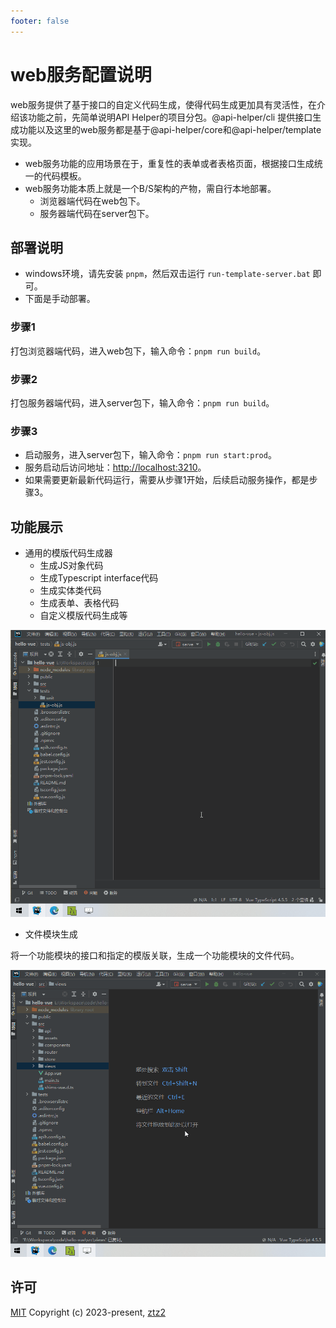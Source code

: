 ```yaml
---
footer: false
---
```


<script setup>
import { VTCodeGroup, VTCodeGroupTab } from '@vue/theme'
</script>

# web服务配置说明
web服务提供了基于接口的自定义代码生成，使得代码生成更加具有灵活性，在介绍该功能之前，先简单说明API Helper的项目分包。@api-helper/cli 提供接口生成功能以及这里的web服务都是基于@api-helper/core和@api-helper/template实现。

* web服务功能的应用场景在于，重复性的表单或者表格页面，根据接口生成统一的代码模板。
* web服务功能本质上就是一个B/S架构的产物，需自行本地部署。
  * 浏览器端代码在web包下。
  * 服务器端代码在server包下。

## 部署说明
* windows环境，请先安装 `pnpm`，然后双击运行 `run-template-server.bat` 即可。
* 下面是手动部署。

### 步骤1
打包浏览器端代码，进入web包下，输入命令：`pnpm run build`。

### 步骤2
打包服务器端代码，进入server包下，输入命令：`pnpm run build`。

### 步骤3
* 启动服务，进入server包下，输入命令：`pnpm run start:prod`。
* 服务启动后访问地址：[http://localhost:3210](http://localhost:3210)。
* 如果需要更新最新代码运行，需要从步骤1开始，后续启动服务操作，都是步骤3。

## 功能展示
* 通用的模版代码生成器
  * 生成JS对象代码
  * 生成Typescript interface代码
  * 生成实体类代码
  * 生成表单、表格代码
  * 自定义模版代码生成等

![](../public/images/map-code.gif)


* 文件模块生成

将一个功能模块的接口和指定的模版关联，生成一个功能模块的文件代码。

![](../public/images/file-directory.gif)

## 许可

[MIT](https://opensource.org/licenses/MIT) Copyright (c) 2023-present, [ztz2](https://github.com/ztz2)
